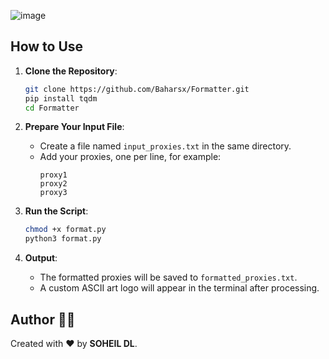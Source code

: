 ![image](https://github.com/user-attachments/assets/99511657-a106-47e7-af94-1150a622a146)

## How to Use 

1. **Clone the Repository**:
   ```bash
   git clone https://github.com/Baharsx/Formatter.git
   pip install tqdm
   cd Formatter
   ```

2. **Prepare Your Input File**:
   - Create a file named `input_proxies.txt` in the same directory.
   - Add your proxies, one per line, for example:
     ```
     proxy1
     proxy2
     proxy3
     ```

3. **Run the Script**:
   ```bash
   chmod +x format.py
   python3 format.py
   ```

4. **Output**:
   - The formatted proxies will be saved to `formatted_proxies.txt`.
   - A custom ASCII art logo will appear in the terminal after processing.



## Author 🙋‍♂️

Created with ❤️ by **SOHEIL DL**.
